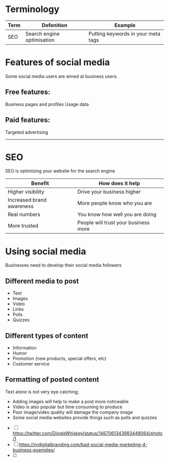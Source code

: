 # Terminology
| Term | Defenition | Example |
| -- | -- | -- |
| SEO | Search engine optimisation | Putting keywords in your meta tags




# Features of social media
Some social media users are aimed at business users.
## Free features:
Business pages and profiles
Usage data
## Paid features:
Targeted advertising

---
# SEO
SEO is optimizing your website for the search engine

| Benefit | How does it help |
| -- | -- |
| Higher visibility | Drive your business higher
| Increased brand awareness | More people know who you are |
| Real numbers | You know how well you are doing |
| More trusted | People will trust your business more |

# Using social media
Businesses need to develop their social media followers
## Different media to post
- Text
- Images
- Video
- Links
- Polls
- Quizzes
## Different types of content
 - Information
 - Humor
 - Promotion (new products, special offers, etc)
 - Customer service

## Formatting of posted content
Text alone is not very eye catching;
- Adding images will help to make a post more noticeable
- Video is also popular but time consuming to produce
- Poor image/video quality will damage the company image
- Some social media websites provide things such as polls and quizzes

- [ ] https://twitter.com/DingleWhiskey/status/1467061343983448064/photo/1
- [ ] https://nrdigitalbranding.com/bad-social-media-marketing-4-business-examples/
- [ ] 
